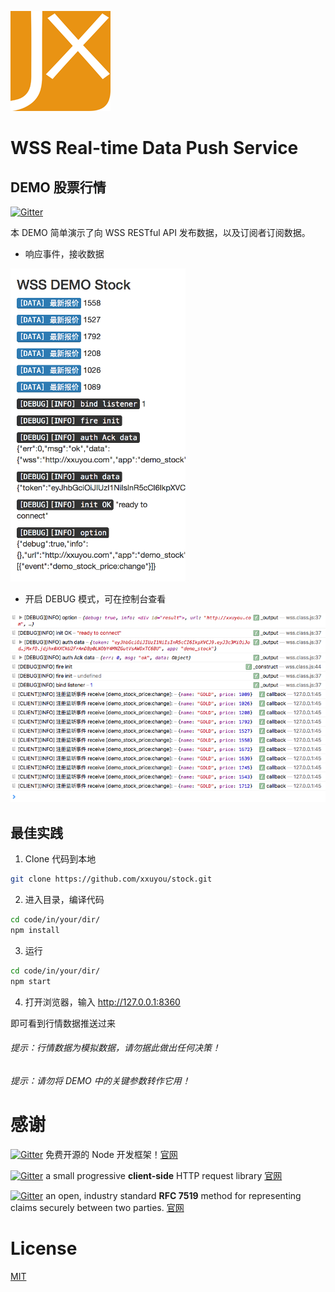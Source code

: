 [![荆秀实时数据推送服务](https://github.com/xxuyou/yipaibao/blob/master/screenshot/logo-160.png)](http://xxuyou.com)

# WSS Real-time Data Push Service

## DEMO 股票行情

[![Gitter](https://img.shields.io/badge/Powered%20by-WSS%20Realtime%20Data%20Push-brightgreen.svg)](http://xxuyou.com)

本 DEMO 简单演示了向 WSS RESTful API 发布数据，以及订阅者订阅数据。

* 响应事件，接收数据

![响应事件，接收数据](https://github.com/xxuyou/yipaibao/blob/master/screenshot/demo-stock-01.png)

* 开启 DEBUG 模式，可在控制台查看

![开启 DEBUG 模式，可在控制台查看](https://github.com/xxuyou/yipaibao/blob/master/screenshot/demo-stock-02.png)

## 最佳实践

1. Clone 代码到本地
```sh
git clone https://github.com/xxuyou/stock.git
```
2. 进入目录，编译代码
```sh
cd code/in/your/dir/
npm install
```
3. 运行
```sh
cd code/in/your/dir/
npm start
```
4. 打开浏览器，输入 http://127.0.0.1:8360

即可看到行情数据推送过来

###### 提示：行情数据为模拟数据，请勿据此做出任何决策！
###### 提示：请勿将 DEMO 中的关键参数转作它用！

# 感谢

[![Gitter](https://img.shields.io/badge/Thanks%20for-ThinkJS%20Framework-brightgreen.svg)](https://github.com/thinkjs/thinkjs) 免费开源的 Node 开发框架！[官网](http://thinkjs.org)

[![Gitter](https://img.shields.io/badge/Thanks%20for-SuperAgent-brightgreen.svg)](https://github.com/visionmedia/superagent) a small progressive **client-side** HTTP request library [官网](http://visionmedia.github.io/superagent/)

[![Gitter](https://img.shields.io/badge/Thanks%20for-JWT-brightgreen.svg)](https://github.com/auth0/node-jsonwebtoken) an open, industry standard **RFC 7519** method for representing claims securely between two parties. [官网](https://jwt.io)

# License

[MIT](https://github.com/thinkjs/thinkjs/blob/master/LICENSE)
